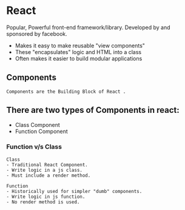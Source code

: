 # React

Popular, Powerful front-end framework/library.
Developed by and sponsored by facebook.

- Makes it easy to make reusable "view components"
- These "encapsulates" logic and HTML into a class
- Often makes it easier to build modular applications  

## Components
    Components are the Building Block of React .

## There are two types of Components in react:
- Class Component
- Function Component  

### Function v/s Class

    Class
    - Traditional React Component.
    - Write logic in a js class.
    - Must include a render method. 

    Function
    - Historically used for simpler "dumb" components.
    - Write logic in js function.
    - No render method is used.